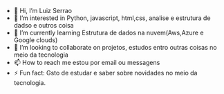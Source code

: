 - 👋 Hi, I’m Luiz Serrao
- 👀 I’m interested in Python, javascript, html,css, analise e estrutura de dadso e outros coisa 
- 🌱 I’m currently learning Estrutura de dados na nuvem(Aws,Azure e Google clouds)
- 💞️ I’m looking to collaborate on projetos, estudos entro outras coisas no meio da tecnologia
- 📫 How to reach me estou por email ou messagens
- ⚡ Fun fact: Gsto de estudar e saber sobre novidades no meio da tecnologia.

<!---
Luizserrao/Luizserrao is a ✨ special ✨ repository because its `README.md` (this file) appears on your GitHub profile.
You can click the Preview link to take a look at your changes.
--->
